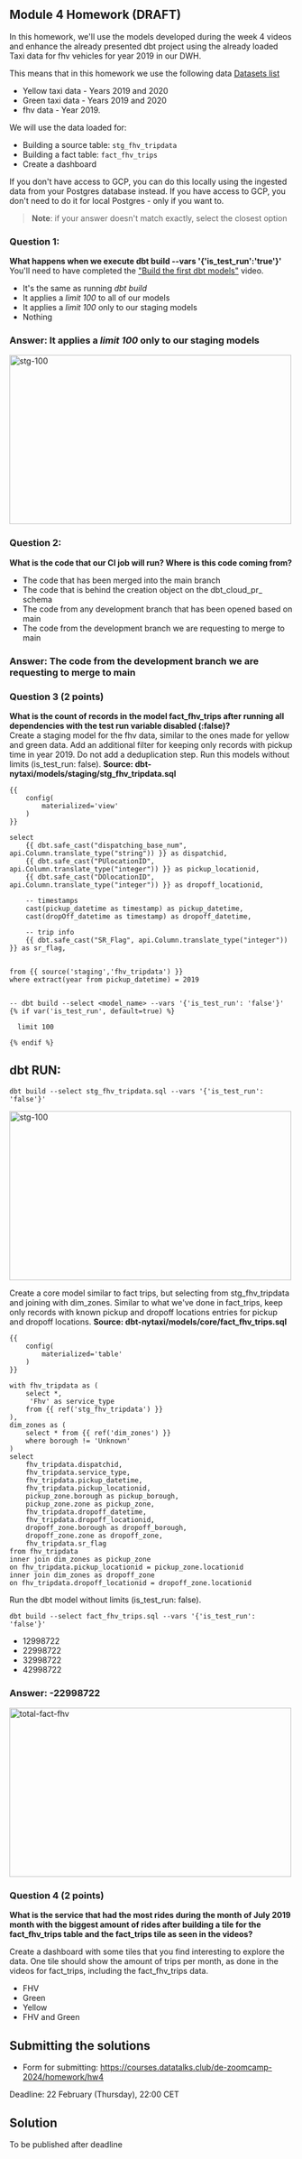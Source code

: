 ## Module 4 Homework  (DRAFT)

In this homework, we'll use the models developed during the week 4 videos and enhance the already presented dbt project using the already loaded Taxi data for fhv vehicles for year 2019 in our DWH.

This means that in this homework we use the following data [Datasets list](https://github.com/DataTalksClub/nyc-tlc-data/)
* Yellow taxi data - Years 2019 and 2020
* Green taxi data - Years 2019 and 2020 
* fhv data - Year 2019. 

We will use the data loaded for:

* Building a source table: `stg_fhv_tripdata`
* Building a fact table: `fact_fhv_trips`
* Create a dashboard 

If you don't have access to GCP, you can do this locally using the ingested data from your Postgres database
instead. If you have access to GCP, you don't need to do it for local Postgres - only if you want to.

> **Note**: if your answer doesn't match exactly, select the closest option 

### Question 1: 

**What happens when we execute dbt build --vars '{'is_test_run':'true'}'**
You'll need to have completed the ["Build the first dbt models"](https://www.youtube.com/watch?v=UVI30Vxzd6c) video. 
- It's the same as running *dbt build*
- It applies a _limit 100_ to all of our models
- It applies a _limit 100_ only to our staging models
- Nothing

### Answer: It applies a _limit 100_ only to our staging models
<img src="pics/dev-100-stg-fhv.png" alt="stg-100" width="500" height="300">


### Question 2: 

**What is the code that our CI job will run? Where is this code coming from?**  

- The code that has been merged into the main branch
- The code that is behind the creation object on the dbt_cloud_pr_ schema
- The code from any development branch that has been opened based on main
- The code from the development branch we are requesting to merge to main

### Answer: The code from the development branch we are requesting to merge to main

### Question 3 (2 points)

**What is the count of records in the model fact_fhv_trips after running all dependencies with the test run variable disabled (:false)?**  
Create a staging model for the fhv data, similar to the ones made for yellow and green data. Add an additional filter for keeping only records with pickup time in year 2019.
Do not add a deduplication step. Run this models without limits (is_test_run: false).
**Source: dbt-nytaxi/models/staging/stg_fhv_tripdata.sql**
```
{{
    config(
        materialized='view'
    )
}}

select
    {{ dbt.safe_cast("dispatching_base_num", api.Column.translate_type("string")) }} as dispatchid,
    {{ dbt.safe_cast("PUlocationID", api.Column.translate_type("integer")) }} as pickup_locationid,
    {{ dbt.safe_cast("DOlocationID", api.Column.translate_type("integer")) }} as dropoff_locationid,
    
    -- timestamps
    cast(pickup_datetime as timestamp) as pickup_datetime,
    cast(dropOff_datetime as timestamp) as dropoff_datetime,
    
    -- trip info
    {{ dbt.safe_cast("SR_Flag", api.Column.translate_type("integer")) }} as sr_flag,
    
    
from {{ source('staging','fhv_tripdata') }}
where extract(year from pickup_datetime) = 2019


-- dbt build --select <model_name> --vars '{'is_test_run': 'false'}'
{% if var('is_test_run', default=true) %}

  limit 100

{% endif %}
```
## dbt RUN: 
```
dbt build --select stg_fhv_tripdata.sql --vars '{'is_test_run': 'false'}'
```
<img src="pics/stg-phase.png" alt="stg-100" width="500" height="300">

Create a core model similar to fact trips, but selecting from stg_fhv_tripdata and joining with dim_zones.
Similar to what we've done in fact_trips, keep only records with known pickup and dropoff locations entries for pickup and dropoff locations.
**Source: dbt-nytaxi/models/core/fact_fhv_trips.sql**
```
{{
    config(
        materialized='table'
    )
}}

with fhv_tripdata as (
    select *, 
     'Fhv' as service_type     
    from {{ ref('stg_fhv_tripdata') }}
),
dim_zones as (
    select * from {{ ref('dim_zones') }}
    where borough != 'Unknown'
)
select  
    fhv_tripdata.dispatchid,
    fhv_tripdata.service_type,
    fhv_tripdata.pickup_datetime,    
    fhv_tripdata.pickup_locationid, 
    pickup_zone.borough as pickup_borough,
    pickup_zone.zone as pickup_zone,
    fhv_tripdata.dropoff_datetime, 
    fhv_tripdata.dropoff_locationid,
    dropoff_zone.borough as dropoff_borough, 
    dropoff_zone.zone as dropoff_zone,  
    fhv_tripdata.sr_flag 
from fhv_tripdata
inner join dim_zones as pickup_zone
on fhv_tripdata.pickup_locationid = pickup_zone.locationid
inner join dim_zones as dropoff_zone
on fhv_tripdata.dropoff_locationid = dropoff_zone.locationid
```
Run the dbt model without limits (is_test_run: false).
```
dbt build --select fact_fhv_trips.sql --vars '{'is_test_run': 'false'}'
```
- 12998722
- 22998722
- 32998722
- 42998722
### Answer: -22998722
<img src="pics/fhv-fact-trips-total.png" alt="total-fact-fhv" width="500" height="300">

### Question 4 (2 points)

**What is the service that had the most rides during the month of July 2019 month with the biggest amount of rides after building a tile for the fact_fhv_trips table and the fact_trips tile as seen in the videos?**

Create a dashboard with some tiles that you find interesting to explore the data. One tile should show the amount of trips per month, as done in the videos for fact_trips, including the fact_fhv_trips data.

- FHV
- Green
- Yellow
- FHV and Green


## Submitting the solutions

* Form for submitting: https://courses.datatalks.club/de-zoomcamp-2024/homework/hw4

Deadline: 22 February (Thursday), 22:00 CET


## Solution

To be published after deadline
